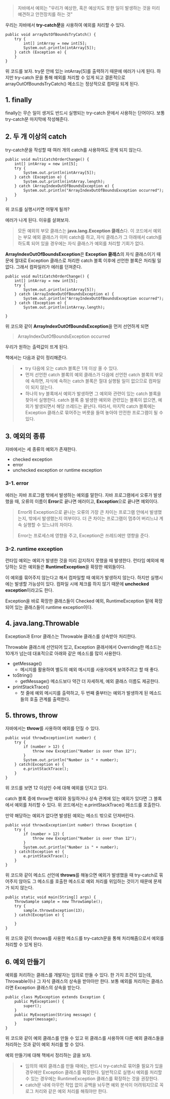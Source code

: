 
> 자바에서 예외는 "우리가 예상한, 혹은 예상치도 못한 일이 발생하는 것을 미리 예견하고 안전장치를 하는 것"

우리는 자바에서 **try-catch문**을 사용하여 예외를 처리할 수 있다.

```java=
public void arrayOutOfBoundsTryCatch() {
    try {
        int[] intArray = new int[5];
        System.out.println(intArray[5]);
    } catch (Exception e) {
    }
}
```

위 코드를 보자.
try문 안에 있는 intArray[5]를 출력하기 때문에 에러가 나게 된다. 하지만 try-catch 문을 통해 예외를 처리할 수 있게 되고 결론적으로 arrayOutOfBoundsTryCatch() 메소드는 정상적으로 컴파일 되게 된다.

## 1. finally

finally는 무슨 일이 생겨도 반드시 실행되는 try-catch 문에서 사용하는 단어이다.
보통 try-catch문 마지막에 작성해준다.

## 2. 두 개 이상의 catch

try-catch문을 작성할 때 여러 개의 catch를 사용하여도 문제 되지 않는다.

```java=
public void multiCatchOrderChange() {
    int[] intArray = new int[5];
    try {
        System.out.println(intArray[5]);
    } catch (Exception e) {
        System.out.println(intArray.length);
    } catch (ArrayIndexOutOfBoundsException e) {
        System.out.println("ArrayIndexOutOfBoundsException occurred");
    }
}
```
위 코드를 실행시키면 어떻게 될까?

에러가 나게 된다. 이유를 살펴보자.

> 모든 예외의 부모 클래스는 **java.lang.Exception 클래스**다. 이 코드에서 예외는 부모 예외 클래스가 이미 catch를 하고, 자식 클래스가 그 아래에서 catch를 하도록 되어 있을 경우에는 자식 클래스가 예외를 처리할 기회가 없다.

**ArrayIndexOutOfBoundsException**은 **Exception 클래스**의 자식 클래스이기 때문에 절대로 Exception 클래스로 처리한 catch 블록 이후에 선언한 블록은 처리될 일 없다. 그래서 컴파일러가 에러를 던져준다.

```java=
public void multiCatchOrderChange() {
    int[] intArray = new int[5];
    try {
        System.out.println(intArray[5]);
    } catch (ArrayIndexOutOfBoundsException e) {
        System.out.println("ArrayIndexOutOfBoundsException occurred");
    } catch (Exception e) {
        System.out.println(intArray.length);
    
}
```
위 코드와 같이 **ArrayIndexOutOfBoundsException**을 먼저 선언하게 되면

> ArrayIndexOutOfBoundsException occurred

우리가 원하는 출력값이 뜨게 된다.

책에서는 다음과 같이 정리해준다.

> * try 다음에 오는 catch 블록은 1개 이상 올 수 있다.
> * 먼저 선언한 catch 블록의 예외 클래스가 다음에 선언한 catch 블록의 부모에 속하면, 자식에 속하는 catch 블록은 절대 실행될 일이 없으므로 컴파일이 되지 않는다.
> * 하나의 try 블록에서 예외가 발생하면 그 예외와 관련이 있는 catch 블록을 찾아서 실행한다.
> catch 블록 중 발생한 예외와 관련있는 블록이 없으면, 예외가 발생되면서 해당 쓰레드는 끝난다. 따라서, 마지막 catch 블록에는 Exception 클래스로 묶어주는 버릇을 들여 놓아야 안전한 프로그램이 될 수 있다.

## 3. 예외의 종류

자바에서는 세 종류의 예외가 존재한다.

* checked exception
* error
* unchecked exception or runtime exception

### 3-1. error

에러는 자바 프로그램 밖에서 발생하는 예외를 말한다.
자바 프로그램에서 오류가 발생했을 때, 오류의 이름이 **Error**로 끝나면 에러이고, **Exception**으로 끝나면 예외이다.

> Error와 Exception으로 끝나는 오류의 가장 큰 차이는 프로그램 안에서 발생했는지, 밖에서 발생했는지 여부이다. 더 큰 차이는 프로그램이 멈추어 버리느냐 계속 실행할 수 있느냐의 차이다. 
> 
> Error는 프로세스에 영향을 주고, Exception은 쓰레드에만 영향을 준다.


### 3-2. runtime exception

런타임 예외는 예외가 발생한 것을 미리 감지하지 못했을 때 발생한다.
런타임 예외에 해당하는 모든 예외들은 **RuntimeException**을 확장한 예외들이다.

이 예외를 묶어주지 않는다고 해서 컴파일할 때 예외가 발생하지 않는다. 하지만 실행시에는 발생할 가능성이 있다. 컴파일 시에 체크를 하지 않기 때문에 **unchecked exception**이라고도 한다.

Exception을 바로 확장한 클래스들이 Checked 예외, RuntimeException 밑에 확장되어 있는 클래스들이 runtime exception이다.

## 4. java.lang.Throwable 

Exception과 Error 클래스는 Throwable 클래스를 상속받아 처리한다.

Throwable 클래스에 선언되어 있고, Exception 클래서에서 Overriding한 메소드는 10개가 넘는데 대표적으로 아래와 같은 메소드를 많이 사용한다.

* getMessage() 
    * 메시지를 활용하여 별도의 예외 메시지를 사용자에게 보여주려고 할 때 좋다.
* toString()
    * getMessage() 메소드보다 약간 더 자세하게, 예외 클래스 이름도 제공한다.
* printStackTrace()
    * 첫 줄에 예외 메시지를 출력하고, 두 번째 줄부터는 예외가 발생하게 된 메소드들의 호출 관계를 출력한다.

## 5. throws, throw

자바에서는 **throw**를 사용하여 예외를 던질 수 있다.

```java=
public void throwException(int number) {
    try {
        if (number > 12) {
            throw new Exception("Number is over than 12");
        }
        System.out.println("Number is " + number);
    } catch(Exception e) {
        e.printStackTrace();
    }
}
```

위 코드를 보면 12 이상인 수에 대해 예외를 던지고 있다.

catch 블록 중에 throw한 예외와 동일하거나 상속 관계에 있는 예외가 있다면 그 블록에서 예외를 처리할 수 있다. 위 코드에서는 e.printStackTrace() 메소드를 호출한다.

만약 해당하는 예외가 없다면 발생된 예외는 메소드 밖으로 던져버린다. 

```java=
public void throwsException(int number) throws Exception {
    try {
        if (number > 12) {
            throw new Exception("Number is over than 12");
        }
        System.out.println("Number is " + number);
    } catch(Exception e) {
        e.printStackTrace();
    }
}
```

위 코드와 같이 메소드 선언에 **throws**를 해놓으면 예외가 발생했을 때 try-catch로 묶어주지 않아도 그 메소드를 호출한 메소드로 예외 처리를 위임하는 것이기 때문에 문제가 되지 않는다.

```java=
public static void main(String[] args) {
    ThrowSample sample = new ThrowSample();
    try {
        sample.throwsException(13);
    } catch(Exception e) {
    
    }
}
```

위 코드와 같이 throws를 사용한 메소드를 try-catch문을 통해 처리해줌으로서 예외를 처리할 수 있게 된다.

## 6. 예외 만들기

예외를 처리하는 클래스를 개발자는 임의로 만들 수 있다. 한 가지 조건이 있는데, Throwable이나 그 자식 클래스의 상속을 받야아만 한다. 보통 예외를 처리하는 클래스라면 
Exception 클래스의 상속을 받는다.

```java=
public class MyException extends Exception {
    public MyException() {
        super();
    }
    public MyException(String message) {
        super(message);
    }
}
```
위 코드와 같이 예외 클래스를 만들 수 있고 위 클래스를 사용하여 다른 예외 클래스들을 처리하는 것과 같이 예외 처리를 할 수 있다.

예외 만들기에 대해 책에서 정리하는 글을 보자.

> * 임의의 예외 클래스를 만들 때에는, 반드시 try-catch로 묶어줄 필요가 있을 경우에만 Exception 클래스를 확장한다. 일반적으로 실행시 예외를 처리할 수 있는 경우에는 RuntimeException 클래스를 확장하는 것을 권장한다.
> * catch문 내에 아무런 작업 없이 공백을 놔두면 예외 분석이 어려워지므로 꼭 로그 처리와 같은 예외 처리를 해줘야만 한다.
